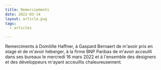 ```yaml
---
title: Remerciements
date: 2022-03-14
layout: article.pug
tags:
  - articles

---
```


Remerciments à Domitille Haffner, à Gaspard Bernaert de m'avoir pris en stage et de m'avoir héberger, à la firme BNP Paribas de m'avoir acceuilli dans ses bureaux le mercredi 16 mars 2022 et à l'ensemble des designers et des développeurs m'ayant acceuillis chaleureusement.
